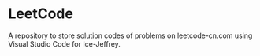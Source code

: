 # LeetCode
A repository to store solution codes of problems on leetcode-cn.com using Visual Studio Code for Ice-Jeffrey.
